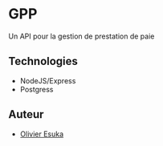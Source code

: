 # GPP
Un API pour la gestion de prestation de paie

## Technologies
- NodeJS/Express
- Postgress


## Auteur
- [Olivier Esuka](https://github.com/oesukam)
  
